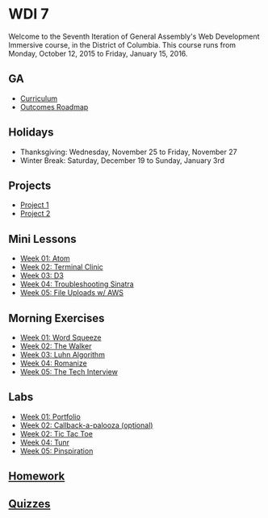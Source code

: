 # WDI 7

Welcome to the Seventh Iteration of General Assembly's Web Development Immersive course, in the District of Columbia.  This course runs from Monday, October 12, 2015 to Friday, January 15, 2016.

## GA

- [Curriculum](https://github.com/ga-dc/curriculum)
- [Outcomes Roadmap](https://docs.google.com/document/d/1F5wVNmqpGfB1TNUxFLgLjYs_c8167VNJFx0msSxo-G8/edit)

## Holidays

- Thanksgiving: Wednesday, November 25 to Friday, November 27
- Winter Break: Saturday, December 19 to Sunday, January 3rd

## Projects

- [Project 1](https://github.com/ga-dc/project1)
- [Project 2](https://github.com/ga-dc/project2)

## Mini Lessons

- [Week 01: Atom](https://github.com/ga-dc/curriculum/tree/master/mini-lessons/atom_basics)
- [Week 02: Terminal Clinic](https://github.com/ga-dc/curriculum/tree/master/mini-lessons/terminal_clinic)
- [Week 03: D3](https://github.com/ga-dc/curriculum/tree/master/mini-lessons/d3)
- [Week 04: Troubleshooting Sinatra](https://github.com/ga-dc/curriculum/tree/master/04-ruby-mvc-sinatra/sinatra-troubleshooting)
- [Week 05: File Uploads w/ AWS](https://github.com/ga-dc/curriculum/tree/master/mini-lessons/file-uploads-with-carrier-wave-and-aws)

## Morning Exercises

- [Week 01: Word Squeeze](https://github.com/ga-dc/word_squeeze)
- [Week 02: The Walker](https://github.com/ga-dc/the_walker)
- [Week 03: Luhn Algorithm](https://github.com/ga-dc/luhn_algorithm)
- [Week 04: Romanize](https://github.com/ga-dc/romanize)
- [Week 05: The Tech Interview](https://github.com/ga-dc/the_tech_interview)

## Labs

- [Week 01: Portfolio](https://github.com/ga-dc/portfolio_part_1)
- [Week 02: Callback-a-palooza (optional)](https://github.com/ga-dc/callback-a-palooza)
- [Week 02: Tic Tac Toe](https://github.com/ga-dc/tic_tac_toe)
- [Week 04: Tunr](https://github.com/ga-dc/tunr_sinatra/tree/lab-starter)
- [Week 05: Pinspiration](https://github.com/ga-dc/pinspiration)

## [Homework](https://github.com/ga-dc/wdi7/tree/master/homework)

## [Quizzes](https://github.com/ga-dc/wdi7/tree/master/quizzes)

